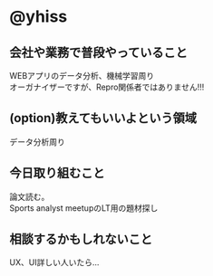 # @yhiss

## 会社や業務で普段やっていること
WEBアプリのデータ分析、機械学習周り  
オーガナイザーですが、Repro関係者ではありません!!!

## (option)教えてもいいよという領域
データ分析周り

## 今日取り組むこと
論文読む。  
Sports analyst meetupのLT用の題材探し

## 相談するかもしれないこと
UX、UI詳しい人いたら...

